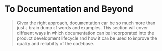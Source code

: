 # To Documentation and Beyond

> Given the right approach, documentation can be so much more than just a brain dump of words and examples. This section will cover different ways in which documentation can be incorporated into the product development lifecycle and how it can be used to improve the quality and reliability of the codebase.



